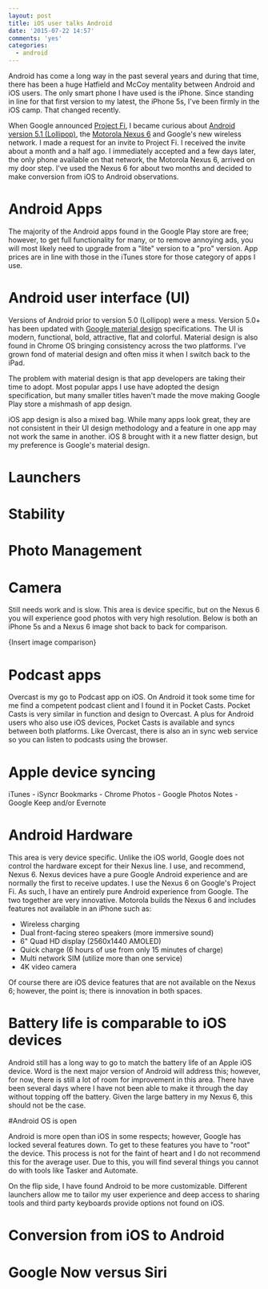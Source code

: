 ```yaml
---
layout: post
title: iOS user talks Android
date: '2015-07-22 14:57'
comments: 'yes'
categories:
  - android
---
```


Android has come a long way in the past several years and during that time, there has been a huge Hatfield and McCoy mentality between Android and iOS users. The only smart phone I have used is the iPhone. Since standing in line for that first version to my latest, the iPhone 5s, I've been firmly in the iOS camp. That changed recently.

When Google announced [Project Fi](https://fi.google.com/), I became curious about [Android version 5.1 (Lollipop)](http://www.androidcentral.com/lollipop), the [Motorola Nexus 6](http://www.amazon.com/gp/product/B00R1984DS/ref=as_li_ss_tl?ie=UTF8&camp=1789&creative=9325&creativeASIN=B00R1984DS&linkCode=as2&tag=bricinmypockb-20) and Google's new wireless network.  I made a request for an invite to Project Fi. I received the invite about a month and a half ago. I immediately accepted and a few days later, the only phone available on that network, the Motorola Nexus 6, arrived on my door step. I've used the Nexus 6 for about two months and decided to make conversion from iOS to Android observations.

# Android Apps
The majority of the Android apps found in the Google Play store are free; however, to get full functionality for many, or to remove annoying ads, you will most likely need to upgrade from a "lite" version to a "pro" version. App prices are in line with those in the iTunes store for those category of apps I use.

# Android user interface (UI)
Versions of Android prior to version 5.0 (Lollipop) were a mess. Version 5.0+ has been updated with [Google material design](!g) specifications. The UI is modern, functional, bold, attractive, flat and colorful. Material design is also found in Chrome OS bringing consistency across the two platforms. I've grown fond of material design and often miss it when I switch back to the iPad.

The problem with material design is that app developers are taking their time to adopt. Most popular apps I use have adopted the design specification, but many smaller titles haven't made the move making Google Play store a mishmash of app design.

iOS app design is also a mixed bag. While many apps look great, they are not consistent in their UI design methodology and a feature in one app may not work the same in another. iOS 8 brought with it a new flatter design, but my preference is Google's material design.

# Launchers

# Stability

# Photo Management

# Camera

Still needs work and is slow. This area is device specific, but on the Nexus 6 you will experience good photos with very high resolution. Below is both an iPhone 5s and a Nexus 6 image shot back to back for comparison.

{Insert image comparison}

# Podcast apps
Overcast is my go to Podcast app on iOS. On Android it took some time for me find a competent podcast client and I found it in Pocket Casts. Pocket Casts is very similar in function and design to Overcast. A plus for Android users who also use iOS devices, Pocket Casts is available and syncs between both platforms. Like Overcast, there is also an in sync web service so you can listen to podcasts using the browser.

# Apple device syncing

iTunes - iSyncr
Bookmarks - Chrome
Photos - Google Photos
Notes - Google Keep and/or Evernote

# Android Hardware

This area is very device specific. Unlike the iOS world, Google does not control the hardware except for their Nexus line. I use, and recommend, Nexus 6. Nexus devices have a pure Google Android experience and are normally the first to receive updates. I use the Nexus 6 on Google's Project Fi. As such, I have an entirely pure Android experience from Google. The two together are very innovative. Motorola builds the Nexus 6 and includes features not available in an iPhone such as:

* Wireless charging
* Dual front-facing stereo speakers (more immersive sound)
* 6" Quad HD display (2560x1440 AMOLED)
* Quick charge (6 hours of use from only 15 minutes of charge)
* Multi network SIM (utilize more than one service)
* 4K video camera

Of course there are iOS device features that are not available on the Nexus 6; however, the point is; there is innovation in both spaces.

# Battery life is comparable to iOS devices

Android still has a long way to go to match the battery life of an Apple iOS device. Word is the next major version of Android will address this; however, for now, there is still a lot of room for improvement in this area. There have been several days where I have not been able to make it through the day without topping off the battery. Given the large battery in my Nexus 6, this should not be the case.

#Android OS is open

Android is more open than iOS in some respects; however, Google has locked several features down. To get to these features you have to "root" the device. This process is not for the faint of heart and I do not recommend this for the average user. Due to this, you will find several things you cannot do with tools like Tasker and Automate.

On the flip side, I have found Android to be more customizable. Different launchers allow me to tailor my user experience and deep access to sharing tools and third party keyboards provide options not found on iOS.

# Conversion from iOS to Android



# Google Now versus Siri
